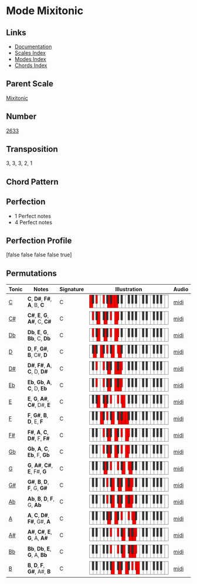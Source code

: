 # Mode Mixitonic

## Links

- [Documentation](README.md)
- [Scales Index](Scales.md)
- [Modes Index](Modes.md)
- [Chords Index](Chords.md)

## Parent Scale

[Mixitonic](ScaleMixitonic.md)

## Number

[2633](https://ianring.com/musictheory/scales/2633)

## Transposition

3, 3, 3, 2, 1

## Chord Pattern



## Perfection

- 1 Perfect notes
- 4 Perfect notes

## Perfection Profile

[false false false false true]

## Permutations

| Tonic | Notes | Signature | Illustration | Audio |
|-------|-------|-----------|--------------|-------|
| [C](ModeCNaturalMixitonic.md) | **C**, **D#**, **F#**, **A**, B, **C** | C | ![CNaturalMixitonic](ModeCNaturalMixitonic.png) | [midi](https://github.com/edipermadi/music/blob/main/docs/ModeCNaturalMixitonic.mid?raw=true) |
| [C#](ModeCSharpMixitonic.md) | **C#**, **E**, **G**, **A#**, C, **C#** | C | ![CSharpMixitonic](ModeCSharpMixitonic.png) | [midi](https://github.com/edipermadi/music/blob/main/docs/ModeCSharpMixitonic.mid?raw=true) |
| [Db](ModeDFlatMixitonic.md) | **Db**, **E**, **G**, **Bb**, C, **Db** | C | ![DFlatMixitonic](ModeDFlatMixitonic.png) | [midi](https://github.com/edipermadi/music/blob/main/docs/ModeDFlatMixitonic.mid?raw=true) |
| [D](ModeDNaturalMixitonic.md) | **D**, **F**, **G#**, **B**, C#, **D** | C | ![DNaturalMixitonic](ModeDNaturalMixitonic.png) | [midi](https://github.com/edipermadi/music/blob/main/docs/ModeDNaturalMixitonic.mid?raw=true) |
| [D#](ModeDSharpMixitonic.md) | **D#**, **F#**, **A**, **C**, D, **D#** | C | ![DSharpMixitonic](ModeDSharpMixitonic.png) | [midi](https://github.com/edipermadi/music/blob/main/docs/ModeDSharpMixitonic.mid?raw=true) |
| [Eb](ModeEFlatMixitonic.md) | **Eb**, **Gb**, **A**, **C**, D, **Eb** | C | ![EFlatMixitonic](ModeEFlatMixitonic.png) | [midi](https://github.com/edipermadi/music/blob/main/docs/ModeEFlatMixitonic.mid?raw=true) |
| [E](ModeENaturalMixitonic.md) | **E**, **G**, **A#**, **C#**, D#, **E** | C | ![ENaturalMixitonic](ModeENaturalMixitonic.png) | [midi](https://github.com/edipermadi/music/blob/main/docs/ModeENaturalMixitonic.mid?raw=true) |
| [F](ModeFNaturalMixitonic.md) | **F**, **G#**, **B**, **D**, E, **F** | C | ![FNaturalMixitonic](ModeFNaturalMixitonic.png) | [midi](https://github.com/edipermadi/music/blob/main/docs/ModeFNaturalMixitonic.mid?raw=true) |
| [F#](ModeFSharpMixitonic.md) | **F#**, **A**, **C**, **D#**, F, **F#** | C | ![FSharpMixitonic](ModeFSharpMixitonic.png) | [midi](https://github.com/edipermadi/music/blob/main/docs/ModeFSharpMixitonic.mid?raw=true) |
| [Gb](ModeGFlatMixitonic.md) | **Gb**, **A**, **C**, **Eb**, F, **Gb** | C | ![GFlatMixitonic](ModeGFlatMixitonic.png) | [midi](https://github.com/edipermadi/music/blob/main/docs/ModeGFlatMixitonic.mid?raw=true) |
| [G](ModeGNaturalMixitonic.md) | **G**, **A#**, **C#**, **E**, F#, **G** | C | ![GNaturalMixitonic](ModeGNaturalMixitonic.png) | [midi](https://github.com/edipermadi/music/blob/main/docs/ModeGNaturalMixitonic.mid?raw=true) |
| [G#](ModeGSharpMixitonic.md) | **G#**, **B**, **D**, **F**, G, **G#** | C | ![GSharpMixitonic](ModeGSharpMixitonic.png) | [midi](https://github.com/edipermadi/music/blob/main/docs/ModeGSharpMixitonic.mid?raw=true) |
| [Ab](ModeAFlatMixitonic.md) | **Ab**, **B**, **D**, **F**, G, **Ab** | C | ![AFlatMixitonic](ModeAFlatMixitonic.png) | [midi](https://github.com/edipermadi/music/blob/main/docs/ModeAFlatMixitonic.mid?raw=true) |
| [A](ModeANaturalMixitonic.md) | **A**, **C**, **D#**, **F#**, G#, **A** | C | ![ANaturalMixitonic](ModeANaturalMixitonic.png) | [midi](https://github.com/edipermadi/music/blob/main/docs/ModeANaturalMixitonic.mid?raw=true) |
| [A#](ModeASharpMixitonic.md) | **A#**, **C#**, **E**, **G**, A, **A#** | C | ![ASharpMixitonic](ModeASharpMixitonic.png) | [midi](https://github.com/edipermadi/music/blob/main/docs/ModeASharpMixitonic.mid?raw=true) |
| [Bb](ModeBFlatMixitonic.md) | **Bb**, **Db**, **E**, **G**, A, **Bb** | C | ![BFlatMixitonic](ModeBFlatMixitonic.png) | [midi](https://github.com/edipermadi/music/blob/main/docs/ModeBFlatMixitonic.mid?raw=true) |
| [B](ModeBNaturalMixitonic.md) | **B**, **D**, **F**, **G#**, A#, **B** | C | ![BNaturalMixitonic](ModeBNaturalMixitonic.png) | [midi](https://github.com/edipermadi/music/blob/main/docs/ModeBNaturalMixitonic.mid?raw=true) |
